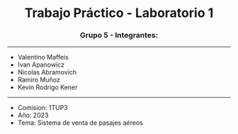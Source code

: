 <h1 align="center">Trabajo Práctico - Laboratorio 1</h1> 
<h3 align="center">Grupo 5 - Integrantes:</h3>

<hr>

- Valentino Maffeis
- Ivan Apanowicz
- Nicolas Abramovich
- Ramiro Muñoz
- Kevin Rodrigo Kener

<hr>

- Comision: 1TUP3
- Año: 2023
- Tema: Sistema de venta de pasajes aéreos
